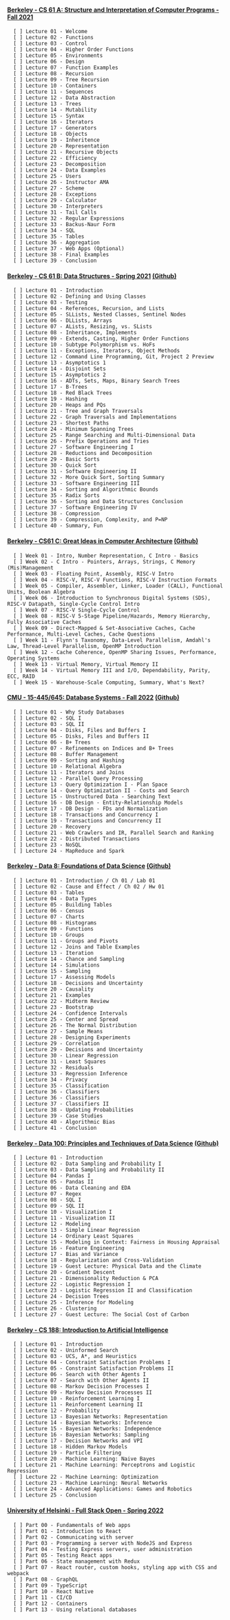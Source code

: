 #### [Berkeley - CS 61 A: Structure and Interpretation of Computer Programs - Fall 2021](https://inst.eecs.berkeley.edu/~cs61a/fa21/)<br>

      [ ] Lecture 01 - Welcome
      [ ] Lecture 02 - Functions
      [ ] Lecture 03 - Control
      [ ] Lecture 04 - Higher Order Functions
      [ ] Lecture 05 - Environments    
      [ ] Lecture 06 - Design
      [ ] Lecture 07 - Function Examples
      [ ] Lecture 08 - Recursion
      [ ] Lecture 09 - Tree Recursion
      [ ] Lecture 10 - Containers
      [ ] Lecture 11 - Sequences
      [ ] Lecture 12 - Data Abstraction
      [ ] Lecture 13 - Trees
      [ ] Lecture 14 - Mutability
      [ ] Lecture 15 - Syntax
      [ ] Lecture 16 - Iterators
      [ ] Lecture 17 - Generators
      [ ] Lecture 18 - Objects
      [ ] Lecture 19 - Inheritence
      [ ] Lecture 20 - Representation
      [ ] Lecture 21 - Recursive Objects
      [ ] Lecture 22 - Efficiency
      [ ] Lecture 23 - Decomposition
      [ ] Lecture 24 - Data Examples
      [ ] Lecture 25 - Users
      [ ] Lecture 26 - Instructor AMA
      [ ] Lecture 27 - Scheme
      [ ] Lecture 28 - Exceptions
      [ ] Lecture 29 - Calculator
      [ ] Lecture 30 - Interpreters
      [ ] Lecture 31 - Tail Calls
      [ ] Lecture 32 - Regular Expressions
      [ ] Lecture 33 - Backus-Naur Form
      [ ] Lecture 34 - SQL
      [ ] Lecture 35 - Tables
      [ ] Lecture 36 - Aggregation
      [ ] Lecture 37 - Web Apps (Optional)
      [ ] Lecture 38 - Final Examples
      [ ] Lecture 39 - Conclusion
      
#### [Berkeley - CS 61 B: Data Structures - Spring 2021](https://sp21.datastructur.es/) [(Github)](https://github.com/orgs/Berkeley-CS61B/repositories)<br>

      [ ] Lecture 01 - Introduction                 
      [ ] Lecture 02 - Defining and Using Classes
      [ ] Lecture 03 - Testing
      [ ] Lecture 04 - References, Recursion, and Lists
      [ ] Lecture 05 - SLLists, Nested Classes, Sentinel Nodes
      [ ] Lecture 06 - DLLists, Arrays
      [ ] Lecture 07 - ALists, Resizing, vs. SLists
      [ ] Lecture 08 - Inheritance, Implements
      [ ] Lecture 09 - Extends, Casting, Higher Order Functions
      [ ] Lecture 10 - Subtype Polymorphism vs. HoFs
      [ ] Lecture 11 - Exceptions, Iterators, Object Methods
      [ ] Lecture 12 - Command Line Programming, Git, Project 2 Preview
      [ ] Lecture 13 - Asymptotics 1
      [ ] Lecture 14 - Disjoint Sets
      [ ] Lecture 15 - Asymptotics 2
      [ ] Lecture 16 - ADTs, Sets, Maps, Binary Search Trees
      [ ] Lecture 17 - B-Trees
      [ ] Lecture 18 - Red Black Trees
      [ ] Lecture 19 - Hashing
      [ ] Lecture 20 - Heaps and PQs
      [ ] Lecture 21 - Tree and Graph Traversals
      [ ] Lecture 22 - Graph Traversals and Implementations
      [ ] Lecture 23 - Shortest Paths
      [ ] Lecture 24 - Minimum Spanning Trees
      [ ] Lecture 25 - Range Searching and Multi-Dimensional Data
      [ ] Lecture 26 - Prefix Operations and Tries
      [ ] Lecture 27 - Software Engineering I
      [ ] Lecture 28 - Reductions and Decomposition
      [ ] Lecture 29 - Basic Sorts
      [ ] Lecture 30 - Quick Sort
      [ ] Lecture 31 - Software Engineering II
      [ ] Lecture 32 - More Quick Sort, Sorting Summary
      [ ] Lecture 33 - Software Engineering III
      [ ] Lecture 34 - Sorting and Algorithmic Bounds
      [ ] Lecture 35 - Radix Sorts
      [ ] Lecture 36 - Sorting and Data Structures Conclusion
      [ ] Lecture 37 - Software Engineering IV
      [ ] Lecture 38 - Compression
      [ ] Lecture 39 - Compression, Complexity, and P=NP
      [ ] Lecture 40 - Summary, Fun

#### [Berkeley - CS61 C: Great Ideas in Computer Architecture](https://cs61c.org/sp22/) [(Github)](https://github.com/orgs/61c-teach/repositories)<br>

      [ ] Week 01 - Intro, Number Representation, C Intro - Basics    
      [ ] Week 02 - C Intro - Pointers, Arrays, Strings, C Memory (Mis)Management
      [ ] Week 03 - Floating Point, Assembly, RISC-V Intro
      [ ] Week 04 - RISC-V, RISC-V Functions, RISC-V Instruction Formats
      [ ] Week 05 - Compiler, Assembler, Linker, Loader (CALL), Functional Units, Boolean Algebra
      [ ] Week 06 - Introduction to Synchronous Digital Systems (SDS), RISC-V Datapath, Single-Cycle Control Intro
      [ ] Week 07 - RISC-V Single-Cycle Control
      [ ] Week 08 - RISC-V 5-Stage Pipeline/Hazards, Memory Hierarchy, Fully Associative Caches
      [ ] Week 09 - Direct-Mapped & Set-Associative Caches, Cache Performance, Multi-Level Caches, Cache Questions
      [ ] Week 11 - Flynn's Taxonomy, Data-Level Parallelism, Amdahl's Law, Thread-Level Parallelism, OpenMP Introduction
      [ ] Week 12 - Cache Coherence, OpenMP Sharing Issues, Performance, Operating Systems
      [ ] Week 13 - Virtual Memory, Virtual Memory II
      [ ] Week 14 - Virtual Memory III and I/O, Dependability, Parity, ECC, RAID
      [ ] Week 15 - Warehouse-Scale Computing, Summary, What's Next?

#### [CMU - 15-445/645: Database Systems - Fall 2022](https://15445.courses.cs.cmu.edu/fall2022/) [(Github)](https://github.com/orgs/cmu-db/repositories)

      [ ] Lecture 01 - Why Study Databases
      [ ] Lecture 02 - SQL I      
      [ ] Lecture 03 - SQL II     
      [ ] Lecture 04 - Disks, Files and Buffers I    
      [ ] Lecture 05 - Disks, Files and Buffers II    
      [ ] Lecture 06 - B+ Trees    
      [ ] Lecture 07 - Refinements on Indices and B+ Trees    
      [ ] Lecture 08 - Buffer Management    
      [ ] Lecture 09 - Sorting and Hashing    
      [ ] Lecture 10 - Relational Algebra    
      [ ] Lecture 11 - Iterators and Joins    
      [ ] Lecture 12 - Parallel Query Processing    
      [ ] Lecture 13 - Query Optimization I - Plan Space    
      [ ] Lecture 14 - Query Optimization II - Costs and Search    
      [ ] Lecture 15 - Unstructured Data - Searching Text    
      [ ] Lecture 16 - DB Design - Entity-Relationship Models    
      [ ] Lecture 17 - DB Design - FDs and Normalization    
      [ ] Lecture 18 - Transactions and Concurrency I    
      [ ] Lecture 19 - Transactions and Concurrency II    
      [ ] Lecture 20 - Recovery    
      [ ] Lecture 21 - Web Crawlers and IR, Parallel Search and Ranking    
      [ ] Lecture 22 - Distributed Transactions    
      [ ] Lecture 23 - NoSQL      
      [ ] Lecture 24 - MapReduce and Spark

#### [Berkeley - Data 8: Foundations of Data Science](http://data8.org/fa21/) [(Github)](https://github.com/orgs/data-8/repositories)<br>

      [ ] Lecture 01 - Introduction / Ch 01 / Lab 01
      [ ] Lecture 02 - Cause and Effect / Ch 02 / Hw 01
      [ ] Lecture 03 - Tables
      [ ] Lecture 04 - Data Types
      [ ] Lecture 05 - Building Tables
      [ ] Lecture 06 - Census
      [ ] Lecture 07 - Charts
      [ ] Lecture 08 - Histograms
      [ ] Lecture 09 - Functions
      [ ] Lecture 10 - Groups
      [ ] Lecture 11 - Groups and Pivots
      [ ] Lecture 12 - Joins and Table Examples
      [ ] Lecture 13 - Iteration
      [ ] Lecture 14 - Chance and Sampling
      [ ] Lecture 14 - Simulations
      [ ] Lecture 15 - Sampling
      [ ] Lecture 17 - Assessing Models
      [ ] Lecture 18 - Decisions and Uncertainty
      [ ] Lecture 20 - Causality
      [ ] Lecture 21 - Examples
      [ ] Lecture 22 - Midterm Review
      [ ] Lecture 23 - Bootstrap
      [ ] Lecture 24 - Confidence Intervals
      [ ] Lecture 25 - Center and Spread
      [ ] Lecture 26 - The Normal Distribution
      [ ] Lecture 27 - Sample Means
      [ ] Lecture 28 - Designing Experiments
      [ ] Lecture 29 - Correlation
      [ ] Lecture 29 - Decisions and Uncertainty
      [ ] Lecture 30 - Linear Regression
      [ ] Lecture 31 - Least Squares
      [ ] Lecture 32 - Residuals
      [ ] Lecture 33 - Regression Inference
      [ ] Lecture 34 - Privacy
      [ ] Lecture 35 - Classification
      [ ] Lecture 36 - Classifiers
      [ ] Lecture 36 - Classifiers
      [ ] Lecture 37 - Classifiers II
      [ ] Lecture 38 - Updating Probabilities
      [ ] Lecture 39 - Case Studies
      [ ] Lecture 40 - Algorithmic Bias
      [ ] Lecture 41 - Conclusion

#### [Berkeley - Data 100: Principles and Techniques of Data Science](https://ds100.org/sp22/) [(Github)](https://github.com/orgs/DS-100/repositories)<br>

      [ ] Lecture 01 - Introduction
      [ ] Lecture 02 - Data Sampling and Probability I    
      [ ] Lecture 03 - Data Sampling and Probability II    
      [ ] Lecture 04 - Pandas I    
      [ ] Lecture 05 - Pandas II    
      [ ] Lecture 06 - Data Cleaning and EDA    
      [ ] Lecture 07 - Regex    
      [ ] Lecture 08 - SQL I    
      [ ] Lecture 09 - SQL II    
      [ ] Lecture 10 - Visualization I    
      [ ] Lecture 11 - Visualization II    
      [ ] Lecture 12 - Modeling    
      [ ] Lecture 13 - Simple Linear Regression    
      [ ] Lecture 14 - Ordinary Least Squares    
      [ ] Lecture 15 - Modeling in Context: Fairness in Housing Appraisal    
      [ ] Lecture 16 - Feature Engineering    
      [ ] Lecture 17 - Bias and Variance    
      [ ] Lecture 18 - Regularization and Cross-Validation    
      [ ] Lecture 19 - Guest Lecture: Physical Data and the Climate    
      [ ] Lecture 20 - Gradient Descent    
      [ ] Lecture 21 - Dimensionality Reduction & PCA    
      [ ] Lecture 22 - Logistic Regression I    
      [ ] Lecture 23 - Logistic Regression II and Classification    
      [ ] Lecture 24 - Decision Trees    
      [ ] Lecture 25 - Inference for Modeling    
      [ ] Lecture 26 - Clustering    
      [ ] Lecture 27 - Guest Lecture: The Social Cost of Carbon

#### [Berkeley - CS 188: Introduction to Artificial Intelligence](https://inst.eecs.berkeley.edu/~cs188/fa21/)

      [ ] Lecture 01 - Introduction
      [ ] Lecture 02 - Uninformed Search    
      [ ] Lecture 03 - UCS, A*, and Heuristics    
      [ ] Lecture 04 - Constraint Satisfaction Problems I    
      [ ] Lecture 05 - Constraint Satisfaction Problems II    
      [ ] Lecture 06 - Search with Other Agents I    
      [ ] Lecture 07 - Search with Other Agents II    
      [ ] Lecture 08 - Markov Decision Processes I    
      [ ] Lecture 09 - Markov Decision Processes II    
      [ ] Lecture 10 - Reinforcement Learning I    
      [ ] Lecture 11 - Reinforcement Learning II    
      [ ] Lecture 12 - Probability    
      [ ] Lecture 13 - Bayesian Networks: Representation    
      [ ] Lecture 14 - Bayesian Networks: Inference    
      [ ] Lecture 15 - Bayesian Networks: Independence    
      [ ] Lecture 16 - Bayesian Networks: Sampling    
      [ ] Lecture 17 - Decision Networks and VPI    
      [ ] Lecture 18 - Hidden Markov Models    
      [ ] Lecture 19 - Particle Filtering    
      [ ] Lecture 20 - Machine Learning: Naive Bayes    
      [ ] Lecture 21 - Machine Learning: Perceptrons and Logistic Regression    
      [ ] Lecture 22 - Machine Learning: Optimization    
      [ ] Lecture 23 - Machine Learning: Neural Networks    
      [ ] Lecture 24 - Advanced Applications: Games and Robotics    
      [ ] Lecture 25 - Conclusion

#### [University of Helsinki - Full Stack Open - Spring 2022](https://fullstackopen.com/en/)<br>

      [ ] Part 00 - Fundamentals of Web apps
      [ ] Part 01 - Introduction to React
      [ ] Part 02 - Communicating with server
      [ ] Part 03 - Programming a server with NodeJS and Express
      [ ] Part 04 - Testing Express servers, user administration
      [ ] Part 05 - Testing React apps
      [ ] Part 06 - State management with Redux
      [ ] Part 07 - React router, custom hooks, styling app with CSS and webpack
      [ ] Part 08 - GraphQL
      [ ] Part 09 - TypeScript
      [ ] Part 10 - React Native
      [ ] Part 11 - CI/CD
      [ ] Part 12 - Containers
      [ ] Part 13 - Using relational databases
